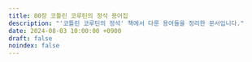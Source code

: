 ```yaml
---
title: 00장 코틀린 코루틴의 정석 용어집
description: "'코틀린 코루틴의 정석' 책에서 다룬 용어들을 정리한 문서입니다."
date: 2024-08-03 10:00:00 +0900
draft: false
noindex: false
---
```

